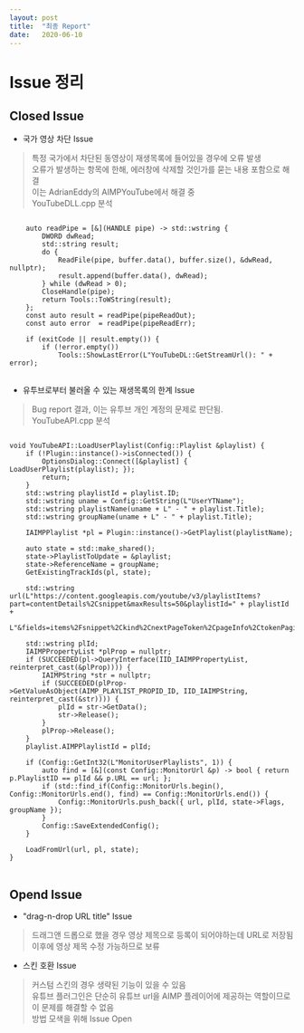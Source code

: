 ```yaml
---
layout: post
title:  "최종 Report"
date:   2020-06-10
---
```


# Issue 정리

## Closed Issue

+ 국가 영상 차단 Issue
> 특정 국가에서 차단된 동영상이 재생목록에 들어있을 경우에 오류 발생<br>
> 오류가 발생하는 항목에 한해, 에러창에 삭제할 것인가를 묻는 내용 포함으로 해결<br>
> 이는 AdrianEddy의 AIMPYouTube에서 해결 중<br>
> YouTubeDLL.cpp 분석<br>
<pre>
<code>
    auto readPipe = [&](HANDLE pipe) -> std::wstring {
        DWORD dwRead;
        std::string result;
        do {
            ReadFile(pipe, buffer.data(), buffer.size(), &dwRead, nullptr);
            result.append(buffer.data(), dwRead);
        } while (dwRead > 0);
        CloseHandle(pipe);
        return Tools::ToWString(result);
    };
    const auto result = readPipe(pipeReadOut);
    const auto error  = readPipe(pipeReadErr);

    if (exitCode || result.empty()) {
        if (!error.empty())
            Tools::ShowLastError(L"YouTubeDL::GetStreamUrl(): " + error);
</code>
</pre>

+ 유투브로부터 불러올 수 있는 재생목록의 한계 Issue
> Bug report 결과, 이는 유투브 개인 계정의 문제로 판단됨.<br>
> YouTubeAPI.cpp 분석<br>
<pre>
<code>
void YouTubeAPI::LoadUserPlaylist(Config::Playlist &playlist) {
    if (!Plugin::instance()->isConnected()) {
        OptionsDialog::Connect([&playlist] { LoadUserPlaylist(playlist); });
        return;
    }
    std::wstring playlistId = playlist.ID;
    std::wstring uname = Config::GetString(L"UserYTName");
    std::wstring playlistName(uname + L" - " + playlist.Title);
    std::wstring groupName(uname + L" - " + playlist.Title);

    IAIMPPlaylist *pl = Plugin::instance()->GetPlaylist(playlistName);

    auto state = std::make_shared<LoadingState>();
    state->PlaylistToUpdate = &playlist;
    state->ReferenceName = groupName;
    GetExistingTrackIds(pl, state);

    std::wstring url(L"https://content.googleapis.com/youtube/v3/playlistItems?part=contentDetails%2Csnippet&maxResults=50&playlistId=" + playlistId +
                     L"&fields=items%2Fsnippet%2Ckind%2CnextPageToken%2CpageInfo%2CtokenPagination");

    std::wstring plId;
    IAIMPPropertyList *plProp = nullptr;
    if (SUCCEEDED(pl->QueryInterface(IID_IAIMPPropertyList, reinterpret_cast<void **>(&plProp)))) {
        IAIMPString *str = nullptr;
        if (SUCCEEDED(plProp->GetValueAsObject(AIMP_PLAYLIST_PROPID_ID, IID_IAIMPString, reinterpret_cast<void **>(&str)))) {
            plId = str->GetData();
            str->Release();
        }
        plProp->Release();
    }
    playlist.AIMPPlaylistId = plId;

    if (Config::GetInt32(L"MonitorUserPlaylists", 1)) {
        auto find = [&](const Config::MonitorUrl &p) -> bool { return p.PlaylistID == plId && p.URL == url; };
        if (std::find_if(Config::MonitorUrls.begin(), Config::MonitorUrls.end(), find) == Config::MonitorUrls.end()) {
            Config::MonitorUrls.push_back({ url, plId, state->Flags, groupName });
        }
        Config::SaveExtendedConfig();
    }

    LoadFromUrl(url, pl, state);
}
</code>
</pre>

## Opend Issue

+ "drag-n-drop URL title" Issue
> 드래그앤 드롭으로 했을 경우 영상 제목으로 등록이 되어야하는데 URL로 저장됨<br>
> 이후에 영상 제목 수정 가능하므로 보류<br>

+ 스킨 호환 Issue
> 커스텀 스킨의 경우 생략된 기능이 있을 수 있음<br>
> 유튜브 플러그인은 단순히 유튜브 url을 AIMP 플레이어에 제공하는 역할이므로 이 문제를 해결할 수 없음<br>
> 방법 모색을 위해 Issue Open<br>
